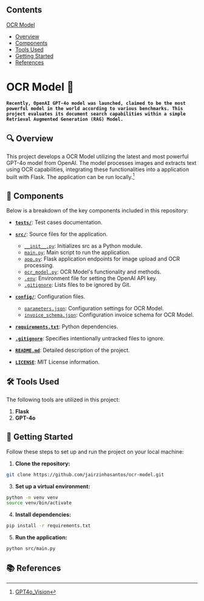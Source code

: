 ## Contents
[OCR Model](#ocr-model-robot)<br>
- [Overview](#mag-overview)<br>
- [Components](#open_file_folder-components)<br>
- [Tools Used](#hammer_and_wrench-tools-used)<br>
- [Getting Started](#rocket-getting-started)<br>
- [References](#books-references)<br>

# OCR Model :robot:

**`Recently, OpenAI GPT-4o model was launched, claimed to be the most powerful model in the world according to various benchmarks. This project evaluates its document search capabilities within a simple Retrieval Augmented Generation (RAG) Model.`**

## :mag: Overview
This project develops a OCR Model utilizing the latest and most powerful GPT-4o model from OpenAI. The model processes images and extracts text using OCR capabilities, integrating these functionalities into a application built with Flask. The application can be run locally.[^1]

## :open_file_folder: Components
Below is a breakdown of the key components included in this repository:

- [**`tests/`**](tests/readme.md): Test cases documentation.

- [**`src/`**](src/): Source files for the application.
  - [`__init__.py`](src/__init__.py): Initializes src as a Python module.
  - [`main.py`](src/main.py): Main script to run the application.
  - [`app.py`](src/app.py): Flask application endpoints for image upload and OCR processing.
  - [`ocr_model.py`](src/rag_model.py): OCR Model's functionality and methods.
  - [`.env`](src/.env): Environment file for setting the OpenAI API key.
  - [`.gitignore`](src/.gitignore): Lists files to be ignored by Git.

- [**`config/`**](config/): Configuration files.
  - [`parameters.json`](config/parameters.json): Configuration settings for OCR Model.
  - [`invoice_schema.json`](config/invoice_schema.json): Configuration invoice schema for OCR Model.

- [**`requirements.txt`**](requirements.txt): Python dependencies.

- [**`.gitignore`**](.gitignore): Specifies intentionally untracked files to ignore.

- [**`README.md`**](README.md): Detailed description of the project.

- [**`LICENSE`**](LICENSE): MIT License information.


## :hammer_and_wrench: Tools Used
The following tools are utilized in this project:

1. **Flask**
2. **GPT-4o**

## :rocket: Getting Started
Follow these steps to set up and run the project on your local machine:

1. **Clone the repository:**

``` bash
git clone https://github.com/jairzinhosantos/ocr-model.git
```

3. **Set up a virtual environment:**

``` bash
python -m venv venv
source venv/bin/activate
```

4. **Install dependencies:**

``` bash
pip install -r requirements.txt
```

5. **Run the application:**

``` bash
python src/main.py
```

## :books: References
[^1]: [GPT4o_Vision](https://github.com/AI-Unleashed/GPT4o_Vision)

